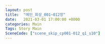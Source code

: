 ```yaml
---
layout: post
title:  "메인_회상_001~012장"
date:   2021-03-01 17:00:00 +0000
categories: Main
Tags: Story Main
SceneCode: ["scene_skip_cp001-012_q1_s10"]
---
```


